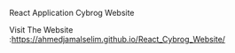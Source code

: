React Application Cybrog Website

Visit The Website :https://ahmedjamalselim.github.io/React_Cybrog_Website/
